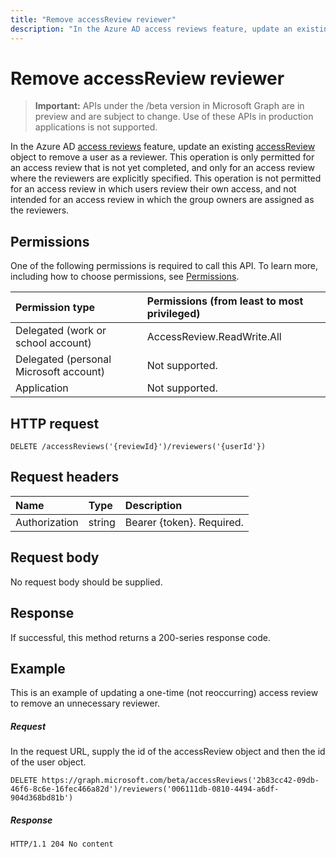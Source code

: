 ```yaml
---
title: "Remove accessReview reviewer"
description: "In the Azure AD access reviews feature, update an existing accessReview object to remove a user as a reviewer.  This operation is only permitted for an access review that is not yet completed, and only for an access review where the reviewers are explicitly specified. This operation is not permitted for an access review in which users review their own access, and not intended for an access review in which the group owners are assigned as the reviewers. "
---
```


# Remove accessReview reviewer

> **Important:** APIs under the /beta version in Microsoft Graph are in preview and are subject to change. Use of these APIs in production applications is not supported.

In the Azure AD [access reviews](../resources/accessreviews-root.md) feature, update an existing [accessReview](../resources/accessreview.md) object to remove a user as a reviewer.  This operation is only permitted for an access review that is not yet completed, and only for an access review where the reviewers are explicitly specified. This operation is not permitted for an access review in which users review their own access, and not intended for an access review in which the group owners are assigned as the reviewers. 


## Permissions
One of the following permissions is required to call this API. To learn more, including how to choose permissions, see [Permissions](/graph/permissions-reference).

|Permission type                        | Permissions (from least to most privileged)              |
|:--------------------------------------|:---------------------------------------------------------|
|Delegated (work or school account)     | AccessReview.ReadWrite.All |
|Delegated (personal Microsoft account) | Not supported. |
|Application                            | Not supported. |

## HTTP request
<!-- { "blockType": "ignored" } -->
```http
DELETE /accessReviews('{reviewId}')/reviewers('{userId'})
```
## Request headers
| Name         | Type        | Description |
|:-------------|:------------|:------------|
| Authorization | string | Bearer \{token\}. Required. |

## Request body
No request body should be supplied.


## Response
If successful, this method returns a 200-series response code.

## Example

This is an example of updating a one-time (not reoccurring) access review to remove an unnecessary reviewer.


##### Request
In the request URL, supply the id of the accessReview object and then the id of the user object.

<!-- {
  "blockType": "request",
  "name": "remove_accessReview_reviewer"
}-->
```http
DELETE https://graph.microsoft.com/beta/accessReviews('2b83cc42-09db-46f6-8c6e-16fec466a82d')/reviewers('006111db-0810-4494-a6df-904d368bd81b')

```

##### Response
<!-- {
  "blockType": "response",
  "truncated": true
} -->
```http
HTTP/1.1 204 No content
```

<!-- {
  "type": "#page.annotation",
  "description": "Remove accessReview reviewer",
  "keywords": "",
  "section": "documentation",
  "tocPath": ""
}-->
